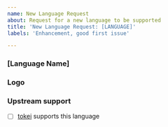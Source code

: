 ```yaml
---
name: New Language Request
about: Request for a new language to be supported
title: 'New Language Request: [LANGUAGE]'
labels: 'Enhancement, good first issue'

---
```


### \[Language Name\]

<!-- Please provide the name of the language and any additional details that we should know -->

### Logo

<!-- Is there a logo that can be used as a source of inspiration for the ASCII art? -->

### Upstream support

<!-- Onefetch relies on tokei for language detection. Does tokei already support the language in question? -->
- [ ] [tokei] supports this language

[tokei]: https://github.com/XAMPPRocky/tokei
